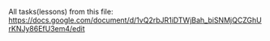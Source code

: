 All tasks(lessons) from this file:
https://docs.google.com/document/d/1vQ2rbJR1iDTWjBah_biSNMjQCZGhUrKNJy86EfU3em4/edit
